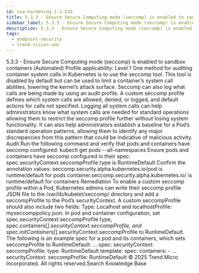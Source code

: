 ```yaml
---
id: nsa-hardening-1-2-533
title: 5.3.3 - Ensure Secure Computing mode (seccomp) is enabled to sandbox containers (Automated)
sidebar_label: 5.3.3 - Ensure Secure Computing mode (seccomp) is enabled to sandbox containers (Automated)
description: 5.3.3 - Ensure Secure Computing mode (seccomp) is enabled to sandbox containers (Automated)
tags:
  - endpoint-security
  - trend-vision-one
---
```


 5.3.3 - Ensure Secure Computing mode (seccomp) is enabled to sandbox containers (Automated) Profile applicability: Level 1 One method for auditing container system calls in Kubernetes is to use the seccomp tool. This tool is disabled by default but can be used to limit a container’s system call abilities, lowering the kernel’s attack surface. Seccomp can also log what calls are being made by using an audit profile. A custom seccomp profile defines which system calls are allowed, denied, or logged, and default actions for calls not specified. Logging all system calls can help administrators know what system calls are needed for standard operations allowing them to restrict the seccomp profile further without losing system functionality. It can also help administrators establish a baseline for a Pod’s standard operation patterns, allowing them to identify any major discrepancies from this pattern that could be indicative of malicious activity. Audit Run the following command and verify that pods and containers have seccomp configured: kubectl get pods --all-namespaces Ensure pods and containers have seccomp configured in their spec: spec.securityContext.seccompProfile.type is RuntimeDefault Confirm the annotation values: seccomp.security.alpha.kubernetes.io/pod is runtime/default for pods container.seccomp.security.alpha.kubernetes.io/<container name> is runtime/default for containers Remediation To enable a custom seccomp profile within a Pod, Kubernetes admins can write their seccomp profile JSON file to the /var/lib/kubelet/seccomp/ directory and add a seccompProfile to the Pod’s securityContext. A custom seccompProfile should also include two fields: Type: Localhost and localhostProfile: myseccomppolicy.json. In pod and container configuration, set spec.securityContext.seccompProfile.type, spec.containers[*].securityContext.seccompProfile, and spec.initContainers[*].securityContext.seccompProfile to RuntimeDefault. The following is an example spec for a pod and its containers, which sets seccompProfile to RuntimeDefault: ... spec: securityContext: seccompProfile: type: RuntimeDefault template: spec: containers: - ... securityContext: seccompProfile: RuntimeDefault © 2025 Trend Micro Incorporated. All rights reserved.Search Knowledge Base